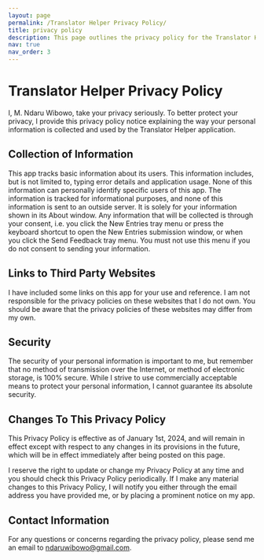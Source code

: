 ```yaml
---
layout: page
permalink: /Translator Helper Privacy Policy/
title: privacy policy
description: This page outlines the privacy policy for the Translator Helper application.
nav: true
nav_order: 3
---
```


# Translator Helper Privacy Policy

I, M. Ndaru Wibowo, take your privacy seriously. To better protect your privacy, I provide this privacy policy notice explaining the way your personal information is collected and used by the Translator Helper application.


## Collection of Information

This app tracks basic information about its users. This information includes, but is not limited to, typing error details and application usage. None of this information can personally identify specific users of this app. The information is tracked for informational purposes, and none of this information is sent to an outside server. It is solely for your information shown in its About window.
Any information that will be collected is through your consent, i.e. you click the New Entries tray menu or press the keyboard shortcut to open the New Entries submission window, or when you click the Send Feedback tray menu. You must not use this menu if you do not consent to sending your information.

## Links to Third Party Websites

I have included some links on this app for your use and reference. I am not responsible for the privacy policies on these websites that I do not own. You should be aware that the privacy policies of these websites may differ from my own.


## Security

The security of your personal information is important to me, but remember that no method of transmission over the Internet, or method of electronic storage, is 100% secure. While I strive to use commercially acceptable means to protect your personal information, I cannot guarantee its absolute security.


## Changes To This Privacy Policy

This Privacy Policy is effective as of January 1st, 2024, and will remain in effect except with respect to any changes in its provisions in the future, which will be in effect immediately after being posted on this page.

I reserve the right to update or change my Privacy Policy at any time and you should check this Privacy Policy periodically. If I make any material changes to this Privacy Policy, I will notify you either through the email address you have provided me, or by placing a prominent notice on my app.


## Contact Information

For any questions or concerns regarding the privacy policy, please send me an email to ndaruwibowo@gmail.com.
